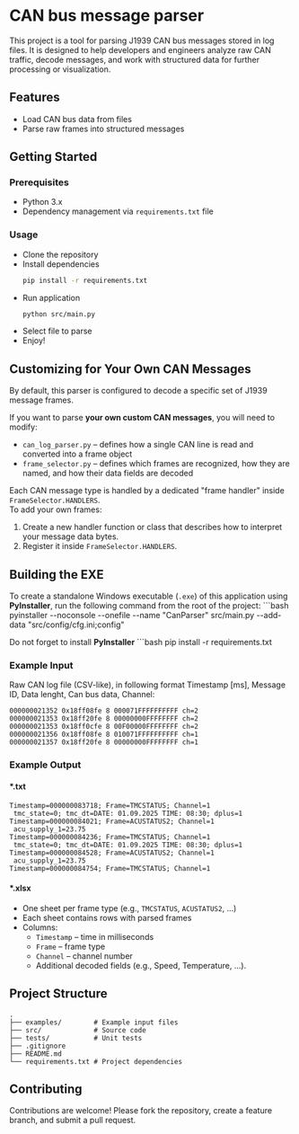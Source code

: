 # CAN bus message parser
This project is a tool for parsing J1939 CAN bus messages stored in log files.
It is designed to help developers and engineers analyze raw CAN traffic, decode messages, and work with structured data for further processing or visualization.

## Features
- Load CAN bus data from files
- Parse raw frames into structured messages

## Getting Started

### Prerequisites
- Python 3.x
- Dependency management via `requirements.txt` file  

### Usage
- Clone the repository
- Install dependencies
    ```bash
    pip install -r requirements.txt
- Run application 
   ```bash
   python src/main.py
- Select file to parse
- Enjoy!

## Customizing for Your Own CAN Messages
By default, this parser is configured to decode a specific set of J1939 message frames.

If you want to parse **your own custom CAN messages**, you will need to modify:

- `can_log_parser.py` – defines how a single CAN line is read and converted into a frame object  
- `frame_selector.py` – defines which frames are recognized, how they are named, and how their data fields are decoded  

Each CAN message type is handled by a dedicated "frame handler" inside `FrameSelector.HANDLERS`.  
To add your own frames:
1. Create a new handler function or class that describes how to interpret your message data bytes.
2. Register it inside `FrameSelector.HANDLERS`.

## Building the EXE
To create a standalone Windows executable (`.exe`) of this application using **PyInstaller**, run the following command from the root of the project:
    ```bash
    pyinstaller --noconsole --onefile --name "CanParser" src/main.py --add-data "src/config/cfg.ini;config"

Do not forget to install **PyInstaller**
    ```bash
    pip install -r requirements.txt

### Example Input
Raw CAN log file (CSV-like), in following format Timestamp [ms], Message ID, Data lenght, Can bus data, Channel:

```
000000021352 0x18ff08fe 8 000071FFFFFFFFFF ch=2
000000021353 0x18ff20fe 8 00000000FFFFFFFF ch=2
000000021353 0x18ff0cfe 8 00F00000FFFFFFFF ch=2
000000021356 0x18ff08fe 8 010071FFFFFFFFFF ch=1
000000021357 0x18ff20fe 8 00000000FFFFFFFF ch=1
```

### Example Output
#### *.txt
```
Timestamp=000000083718; Frame=TMCSTATUS; Channel=1
 tmc_state=0; tmc_dt=DATE: 01.09.2025 TIME: 08:30; dplus=1
Timestamp=000000084021; Frame=ACUSTATUS2; Channel=1
 acu_supply_1=23.75
Timestamp=000000084236; Frame=TMCSTATUS; Channel=1
 tmc_state=0; tmc_dt=DATE: 01.09.2025 TIME: 08:30; dplus=1
Timestamp=000000084528; Frame=ACUSTATUS2; Channel=1
 acu_supply_1=23.75
Timestamp=000000084754; Frame=TMCSTATUS; Channel=1
```
#### *.xlsx
- One sheet per frame type (e.g., `TMCSTATUS`, `ACUSTATUS2`, …)
- Each sheet contains rows with parsed frames
- Columns:
  - `Timestamp` – time in milliseconds
  - `Frame` – frame type
  - `Channel` – channel number
  - Additional decoded fields (e.g., Speed, Temperature, …).
## Project Structure
```
.
├── examples/        # Example input files
├── src/             # Source code
├── tests/           # Unit tests
├── .gitignore
├── README.md
└── requirements.txt # Project dependencies
```

## Contributing
Contributions are welcome! Please fork the repository, create a feature branch, and submit a pull request.
